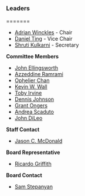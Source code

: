 ### Leaders

=======
* [Adrian Winckles](mailto:adrian.winckles@owasp.org) - Chair
* [Daniel Ting](mailto:daniel.ting@owasp.org) - Vice Chair
* [Shruti Kulkarni](mailto:shruti.kulkarni@owasp.org) - Secretary

**Committee Members**
* [John Ellingsworth](mailto:John.Ellingsworth@owasp.org)
* [Azzeddine Ramrami](mailto:azzeddine.ramrami@owasp.org)
* [Ophelier Chan](mailto:Ophelier.Chan@owasp.org)
* [Kevin W. Wall](mailto:Kevin.w.wall@owasp.org)
* [Toby Irvine](mailto:toby.irvine@owasp.org)
* [Dennis Johnson](mailto:Dennis.Johnson@owasp.org) 
* [Grant Ongers](mailto:grant.ongers@owasp.org)
* [Andrea Scaduto](mailto:andrea.scaduto@owasp.org)
* [John DiLeo](mailto:john.dileo@owasp.org) 

**Staff Contact**
* [Jason C. McDonald](mailto:jason.mcdonald@owasp.com)

**Board Representative**
* [Ricardo Griffith](mailto:ricardogriffith@icloud.com)

**Board Contact**
* [Sam Stepanyan](mailto:sam.stepanyan@owasp.org)
